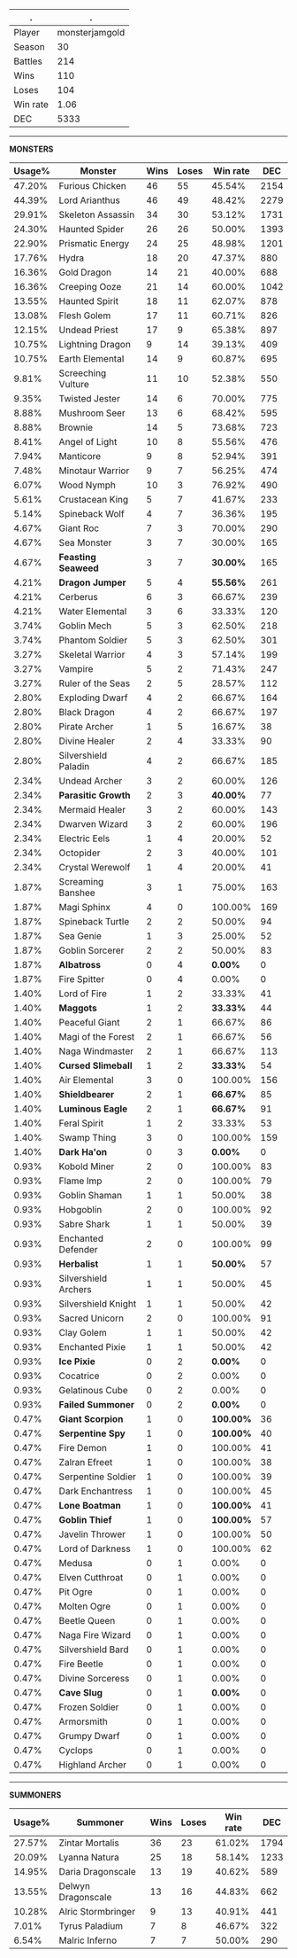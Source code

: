.|.
|-|-
Player|monsterjamgold
Season|30
Battles|214
Wins|110
Loses|104
Win rate|1.06
DEC|5333

---
**MONSTERS**

Usage%|Monster|Wins|Loses|Win rate|DEC|
-|-|-|-|-|-|
47.20%|Furious Chicken|46|55|45.54%|2154|
44.39%|Lord Arianthus|46|49|48.42%|2279|
29.91%|Skeleton Assassin|34|30|53.12%|1731|
24.30%|Haunted Spider|26|26|50.00%|1393|
22.90%|Prismatic Energy|24|25|48.98%|1201|
17.76%|Hydra|18|20|47.37%|880|
16.36%|Gold Dragon|14|21|40.00%|688|
16.36%|Creeping Ooze|21|14|60.00%|1042|
13.55%|Haunted Spirit|18|11|62.07%|878|
13.08%|Flesh Golem|17|11|60.71%|826|
12.15%|Undead Priest|17|9|65.38%|897|
10.75%|Lightning Dragon|9|14|39.13%|409|
10.75%|Earth Elemental|14|9|60.87%|695|
9.81%|Screeching Vulture|11|10|52.38%|550|
9.35%|Twisted Jester|14|6|70.00%|775|
8.88%|Mushroom Seer|13|6|68.42%|595|
8.88%|Brownie|14|5|73.68%|723|
8.41%|Angel of Light|10|8|55.56%|476|
7.94%|Manticore|9|8|52.94%|391|
7.48%|Minotaur Warrior|9|7|56.25%|474|
6.07%|Wood Nymph|10|3|76.92%|490|
5.61%|Crustacean King|5|7|41.67%|233|
5.14%|Spineback Wolf|4|7|36.36%|195|
4.67%|Giant Roc|7|3|70.00%|290|
4.67%|Sea Monster|3|7|30.00%|165|
4.67%|**Feasting Seaweed**|3|7|**30.00%**|165|
4.21%|**Dragon Jumper**|5|4|**55.56%**|261|
4.21%|Cerberus|6|3|66.67%|239|
4.21%|Water Elemental|3|6|33.33%|120|
3.74%|Goblin Mech|5|3|62.50%|218|
3.74%|Phantom Soldier|5|3|62.50%|301|
3.27%|Skeletal Warrior|4|3|57.14%|199|
3.27%|Vampire|5|2|71.43%|247|
3.27%|Ruler of the Seas|2|5|28.57%|112|
2.80%|Exploding Dwarf|4|2|66.67%|164|
2.80%|Black Dragon|4|2|66.67%|197|
2.80%|Pirate Archer|1|5|16.67%|38|
2.80%|Divine Healer|2|4|33.33%|90|
2.80%|Silvershield Paladin|4|2|66.67%|185|
2.34%|Undead Archer|3|2|60.00%|126|
2.34%|**Parasitic Growth**|2|3|**40.00%**|77|
2.34%|Mermaid Healer|3|2|60.00%|143|
2.34%|Dwarven Wizard|3|2|60.00%|196|
2.34%|Electric Eels|1|4|20.00%|52|
2.34%|Octopider|2|3|40.00%|101|
2.34%|Crystal Werewolf|1|4|20.00%|41|
1.87%|Screaming Banshee|3|1|75.00%|163|
1.87%|Magi Sphinx|4|0|100.00%|169|
1.87%|Spineback Turtle|2|2|50.00%|94|
1.87%|Sea Genie|1|3|25.00%|52|
1.87%|Goblin Sorcerer|2|2|50.00%|83|
1.87%|**Albatross**|0|4|**0.00%**|0|
1.87%|Fire Spitter|0|4|0.00%|0|
1.40%|Lord of Fire|1|2|33.33%|41|
1.40%|**Maggots**|1|2|**33.33%**|44|
1.40%|Peaceful Giant|2|1|66.67%|86|
1.40%|Magi of the Forest|2|1|66.67%|56|
1.40%|Naga Windmaster|2|1|66.67%|113|
1.40%|**Cursed Slimeball**|1|2|**33.33%**|54|
1.40%|Air Elemental|3|0|100.00%|156|
1.40%|**Shieldbearer**|2|1|**66.67%**|85|
1.40%|**Luminous Eagle**|2|1|**66.67%**|91|
1.40%|Feral Spirit|1|2|33.33%|53|
1.40%|Swamp Thing|3|0|100.00%|159|
1.40%|**Dark Ha'on**|0|3|**0.00%**|0|
0.93%|Kobold Miner|2|0|100.00%|83|
0.93%|Flame Imp|2|0|100.00%|79|
0.93%|Goblin Shaman|1|1|50.00%|38|
0.93%|Hobgoblin|2|0|100.00%|92|
0.93%|Sabre Shark|1|1|50.00%|39|
0.93%|Enchanted Defender|2|0|100.00%|99|
0.93%|**Herbalist**|1|1|**50.00%**|57|
0.93%|Silvershield Archers|1|1|50.00%|45|
0.93%|Silvershield Knight|1|1|50.00%|42|
0.93%|Sacred Unicorn|2|0|100.00%|91|
0.93%|Clay Golem|1|1|50.00%|42|
0.93%|Enchanted Pixie|1|1|50.00%|42|
0.93%|**Ice Pixie**|0|2|**0.00%**|0|
0.93%|Cocatrice|0|2|0.00%|0|
0.93%|Gelatinous Cube|0|2|0.00%|0|
0.93%|**Failed Summoner**|0|2|**0.00%**|0|
0.47%|**Giant Scorpion**|1|0|**100.00%**|36|
0.47%|**Serpentine Spy**|1|0|**100.00%**|40|
0.47%|Fire Demon|1|0|100.00%|41|
0.47%|Zalran Efreet|1|0|100.00%|38|
0.47%|Serpentine Soldier|1|0|100.00%|39|
0.47%|Dark Enchantress|1|0|100.00%|45|
0.47%|**Lone Boatman**|1|0|**100.00%**|41|
0.47%|**Goblin Thief**|1|0|**100.00%**|57|
0.47%|Javelin Thrower|1|0|100.00%|50|
0.47%|Lord of Darkness|1|0|100.00%|62|
0.47%|Medusa|0|1|0.00%|0|
0.47%|Elven Cutthroat|0|1|0.00%|0|
0.47%|Pit Ogre|0|1|0.00%|0|
0.47%|Molten Ogre|0|1|0.00%|0|
0.47%|Beetle Queen|0|1|0.00%|0|
0.47%|Naga Fire Wizard|0|1|0.00%|0|
0.47%|Silvershield Bard|0|1|0.00%|0|
0.47%|Fire Beetle|0|1|0.00%|0|
0.47%|Divine Sorceress|0|1|0.00%|0|
0.47%|**Cave Slug**|0|1|**0.00%**|0|
0.47%|Frozen Soldier|0|1|0.00%|0|
0.47%|Armorsmith|0|1|0.00%|0|
0.47%|Grumpy Dwarf|0|1|0.00%|0|
0.47%|Cyclops|0|1|0.00%|0|
0.47%|Highland Archer|0|1|0.00%|0|

---
**SUMMONERS**

Usage%|Summoner|Wins|Loses|Win rate|DEC|
-|-|-|-|-|-|
27.57%|Zintar Mortalis|36|23|61.02%|1794|
20.09%|Lyanna Natura|25|18|58.14%|1233|
14.95%|Daria Dragonscale|13|19|40.62%|589|
13.55%|Delwyn Dragonscale|13|16|44.83%|662|
10.28%|Alric Stormbringer|9|13|40.91%|441|
7.01%|Tyrus Paladium|7|8|46.67%|322|
6.54%|Malric Inferno|7|7|50.00%|290|
